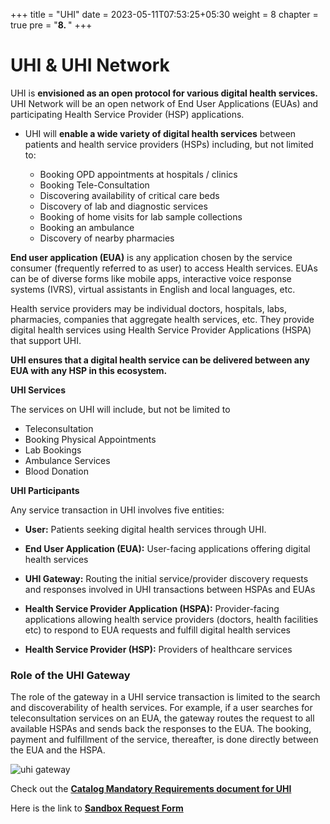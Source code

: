 +++
title = "UHI"
date = 2023-05-11T07:53:25+05:30
weight = 8
chapter = true
pre = "<b>8. </b>"
+++

# UHI & UHI Network

UHI is **envisioned as an open protocol for various digital health services.** UHI Network will be an open network of End User Applications (EUAs) and participating Health Service Provider (HSP) applications. 

- UHI will **enable a wide variety of digital health services** between patients and health service providers (HSPs) including, but not limited to:

	- Booking OPD appointments at hospitals / clinics
	- Booking Tele-Consultation
	- Discovering availability of critical care beds
	- Discovery of lab and diagnostic services
	- Booking of home visits for lab sample collections
	- Booking an ambulance
	- Discovery of nearby pharmacies

**End user application (EUA)** is any application chosen by the service consumer (frequently referred to as user) to access Health services. EUAs can be of diverse forms like mobile apps, interactive voice response systems (IVRS), virtual assistants in English and local languages, etc. 

Health service providers may be individual doctors, hospitals, labs, pharmacies, companies that aggregate health services, etc. They provide digital health services using Health Service Provider Applications (HSPA) that support UHI. 

**UHI ensures that a digital health service can be delivered between any EUA with any HSP in this ecosystem.**

**UHI Services**

The services on UHI will include, but not be limited to

- Teleconsultation
- Booking Physical Appointments
- Lab Bookings
- Ambulance Services
- Blood Donation

**UHI Participants**

Any service transaction in UHI involves five entities:

- **User:** Patients seeking digital health services through UHI.

- **End User Application (EUA):** User-facing applications offering digital health services

- **UHI Gateway:** Routing the initial service/provider discovery requests and responses involved in UHI transactions between HSPAs and EUAs

- **Health Service Provider Application (HSPA):** Provider-facing applications allowing health service providers (doctors, health facilities etc) to respond to EUA requests and fulfill digital health services

- **Health Service Provider (HSP):** Providers of healthcare services

### Role of the UHI Gateway

The role of the gateway in a UHI service transaction is limited to the search and discoverability of health services. For example, if a user searches for teleconsultation services on an EUA, the gateway routes the request to all available HSPAs and sends back the responses to the EUA. The booking, payment and fulfillment of the service, thereafter, is done directly between the EUA and the HSPA.

![uhi gateway](/abdm-docs/img/uhi-gateway.png)  

Check out the [**Catalog Mandatory Requirements document for UHI**](https://docs.google.com/spreadsheets/d/14HSsyn1tNaxmXO4y21a4OiXaEID5FbeVLWJXX52OX3E/edit?usp=sharing)

Here is the link to [**Sandbox Request Form**](https://sandbox.abdm.gov.in/applications/Home/signup_form_UHI)